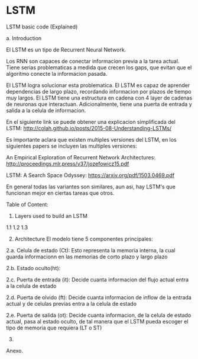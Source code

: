 # LSTM
LSTM basic code (Explained)

  a. Introduction

El LSTM es un tipo de Recurrent Neural Network. 

Los RNN son capaces de conectar informacion previa a la tarea actual. Tiene serias problematicas 
a medida que crecen los gaps, que evitan que el algoritmo conecte la informacion pasada. 

El LSTM logra solucionar esta problematica. El LSTM es capaz de aprender dependencias de largo plazo, recordando informacion por
plazos de tiempo muy largos. El LSTM tiene una estructura en cadena con 4 layer de cadenas de neuronas que interactuan. Adicionalmente, tiene una puerta de entrada y salida a la celula de informacion. 

En el siguiente link se puede obtener una explicacion simplificada del LSTM: 
http://colah.github.io/posts/2015-08-Understanding-LSTMs/

Es importante aclara que existen multiples versiones del LSTM, en los siguientes papers se incluyen las multiples versiones: 

An Empirical Exploration of Recurrent Network Architectures:
http://proceedings.mlr.press/v37/jozefowicz15.pdf

LSTM: A Search Space Odyssey:
https://arxiv.org/pdf/1503.0469.pdf

En general todas las variantes son similares, aun asi, hay LSTM's que funcionan mejor en ciertas tareas que otros.  


Table of Content:

1. Layers used to build an LSTM

  1.1
  1.2
  1.3

2. Architecture
  El modelo tiene 5 componentes principales: 

2.a. Celula de estado (Ct): Esto representa la memoria interna, la cual guarda informacionn en las memorias de corto plazo y largo  plazo

2.b. Estado oculto(ht): 

2.c. Puerta de entrada (it): Decide cuanta informacion del flujo actual entra a la celula de estado

2.d. Puerta de olvido (ft): Decide cuanta informacion de inflow de la entrada actual y de celulas previas entra a la celula de estado

2.e. Puerta de salida (ot): Decide cuanta informacion, de la celula de estado actual, pasa al estado oculto, de tal manera que el LSTM 
pueda escoger el tipo de memoria que requiera (LT o ST)

3.
Anexo. 
